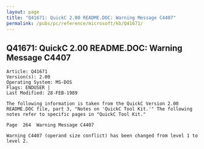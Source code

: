 ```yaml
---
layout: page
title: "Q41671: QuickC 2.00 README.DOC: Warning Message C4407"
permalink: /pubs/pc/reference/microsoft/kb/Q41671/
---
```


## Q41671: QuickC 2.00 README.DOC: Warning Message C4407

	Article: Q41671
	Version(s): 2.00
	Operating System: MS-DOS
	Flags: ENDUSER |
	Last Modified: 28-FEB-1989
	
	The following information is taken from the QuickC Version 2.00
	README.DOC file, part 3, "Notes on 'QuickC Tool Kit.'" The following
	notes refer to specific pages in "QuickC Tool Kit."
	
	Page  264  Warning Message C4407
	
	Warning C4407 (operand size conflict) has been changed from level 1 to
	level 2.
